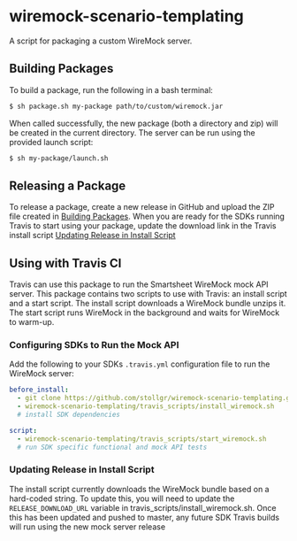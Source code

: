 # wiremock-scenario-templating
A script for packaging a custom WireMock server.

## Building Packages
To build a package, run the following in a bash terminal:

```bash
$ sh package.sh my-package path/to/custom/wiremock.jar
```

When called successfully, the new package (both a directory and zip) will be created in the current directory. The server can be run using the provided launch script:

```bash
$ sh my-package/launch.sh
```

## Releasing a Package
To release a package, create a new release in GitHub and upload the ZIP file created in [Building Packages](#building-packages). When you are ready for the SDKs running Travis to start using your package, update the download link in the Travis install script [Updating Release in Install Script](#updating-release-in-install-script)

## Using with Travis CI
Travis can use this package to run the Smartsheet WireMock mock API server. This package contains two scripts to use with Travis: an install script and a start script. The install script downloads a WireMock bundle unzips it. The start script runs WireMock in the background and waits for WireMock to warm-up.

### Configuring SDKs to Run the Mock API
Add the following to your SDKs `.travis.yml` configuration file to run the WireMock server:

```yaml
before_install:
  - git clone https://github.com/stollgr/wiremock-scenario-templating.git
  - wiremock-scenario-templating/travis_scripts/install_wiremock.sh
  # install SDK dependencies

script:
  - wiremock-scenario-templating/travis_scripts/start_wiremock.sh
  # run SDK specific functional and mock API tests
```

### Updating Release in Install Script
The install script currently downloads the WireMock bundle based on a hard-coded string. To update this, you will need to update the `RELEASE_DOWNLOAD_URL` variable in travis_scripts/install_wiremock.sh. Once this has been updated and pushed to master, any future SDK Travis builds will run using the new mock server release
